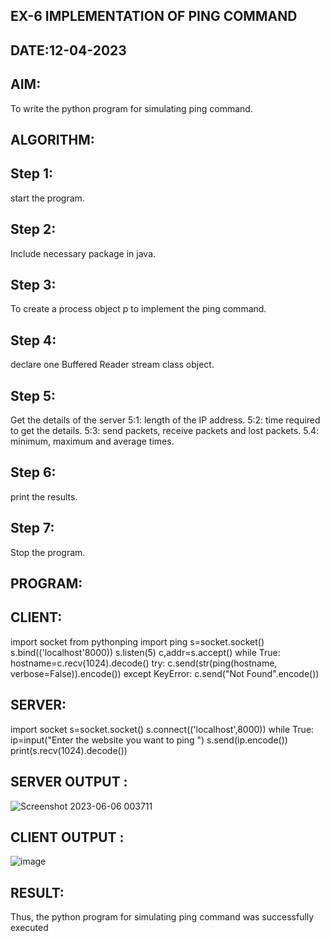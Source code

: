 ## EX-6 IMPLEMENTATION OF PING COMMAND
## DATE:12-04-2023
## AIM:
To write the python program for simulating ping command.

## ALGORITHM:
## Step 1:
start the program.
## Step 2: 
Include necessary package in java.
## Step 3:
To create a process object p to implement the ping command. 
## Step 4: 
declare one Buffered Reader stream class object. 
## Step 5: 
Get the details of the server 5:1: length of the IP address. 5:2: time required to get the details. 5:3: send packets, receive packets and lost packets. 5.4: minimum, maximum and average times. 
## Step 6:
print the results.
## Step 7:
Stop the program.

## PROGRAM:
## CLIENT:
import socket
from pythonping import ping
s=socket.socket()
s.bind(('localhost'8000))
s.listen(5)
c,addr=s.accept()
while True:
   hostname=c.recv(1024).decode()
try:
   c.send(str(ping(hostname, verbose=False)).encode())
except KeyError:
   c.send("Not Found".encode())
## SERVER:
import socket
s=socket.socket()
s.connect(('localhost',8000))
while True:
   ip=input("Enter the website you want to ping ")
   s.send(ip.encode())
   print(s.recv(1024).decode())
## SERVER OUTPUT :
![Screenshot 2023-06-06 003711](https://github.com/naren2704/EX-6/assets/118706984/682fa87c-bde1-41bf-a608-7d536f3739a6)


## CLIENT OUTPUT :
![image](https://github.com/naren2704/EX-6/assets/118706984/36b9f067-3561-4989-914c-056c54a1b4b4)


## RESULT:
Thus, the python program for simulating ping command was successfully executed
